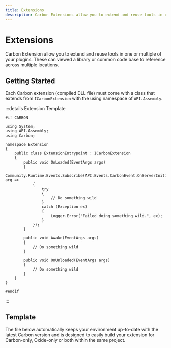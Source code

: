 ```yaml
---
title: Extensions
description: Carbon Extensions allow you to extend and reuse tools in one or more plugins.
---
```


<script setup lang="ts">
import CarbonButton from '@/components/CarbonButton.vue'
import { DownloadIcon, StarIcon } from 'lucide-vue-next'
</script>

# <StarIcon class="carbon-icon" /> Extensions

Carbon Extension allow you to extend and reuse tools in one or multiple of your plugins. These can viewed a library or
common code base to reference across multiple locations.

## Getting Started

Each Carbon extension (compiled DLL file) must come with a class that extends from `ICarbonExtension` with the using
namespace of `API.Assembly`.

:::details Extension Template

```csharp:line-numbers
#if CARBON

using System;
using API.Assembly;
using Carbon;

namespace Extension
{
    public class ExtensionEntrypoint : ICarbonExtension
    {
        public void OnLoaded(EventArgs args)
        {
            Community.Runtime.Events.Subscribe(API.Events.CarbonEvent.OnServerInitialized, arg =>
            {
                try
                {
                    // Do something wild
                }
                catch (Exception ex)
                {
                    Logger.Error("Failed doing something wild.", ex);
                }
            });
        }

        public void Awake(EventArgs args)
        {
            // Do something wild
        }

        public void OnUnloaded(EventArgs args)
        {
            // Do something wild
        }
    }
}

#endif
```

:::

## Template

The file below automatically keeps your environment up-to-date with the latest Carbon version and is designed to easily
build your extension for Carbon-only, Oxide-only or both within the same project.

<CarbonButton
href="/Carbon.ExtensionTemplate.zip"
text="Download Template"
:icon="DownloadIcon"
external
/>
